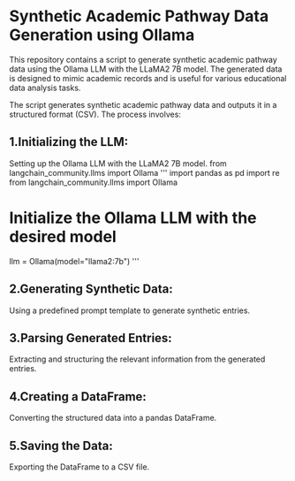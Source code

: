 # Synthetic Academic Pathway Data Generation using Ollama
This repository contains a script to generate synthetic academic pathway data using the Ollama LLM with the LLaMA2 7B model. The generated data is designed to mimic academic records and is useful for various educational data analysis tasks.

The script generates synthetic academic pathway data and outputs it in a structured format (CSV). The process involves:

## 1.Initializing the LLM:
Setting up the Ollama LLM with the LLaMA2 7B model. from langchain_community.llms import Ollama
''' import pandas as pd
import re
from langchain_community.llms import Ollama

# Initialize the Ollama LLM with the desired model
llm = Ollama(model="llama2:7b") '''

## 2.Generating Synthetic Data:
Using a predefined prompt template to generate synthetic entries.

## 3.Parsing Generated Entries:
Extracting and structuring the relevant information from the generated entries.

## 4.Creating a DataFrame:
Converting the structured data into a pandas DataFrame.

## 5.Saving the Data:
Exporting the DataFrame to a CSV file.
